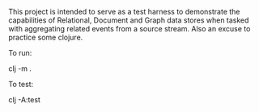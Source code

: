 This project is intended to serve as a test harness to demonstrate the capabilities of Relational, Document and Graph 
data stores when tasked with aggregating related events from a source stream. Also an excuse to practice some clojure.

To run:  

clj -m <package>.<main>

To test:  

clj -A:test